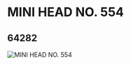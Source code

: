 # MINI HEAD NO. 554
## 64282
![MINI HEAD NO. 554](https://lc-www-live-s.legocdn.com/media/bricks/5/2/4534396.jpg)